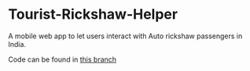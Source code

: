 Tourist-Rickshaw-Helper
=======================

A mobile web app to let users interact with Auto rickshaw passengers in India.

Code can be found in [this branch](https://github.com/bhargavgolla/Tourist-Rickshaw-Helper/tree/gh-pages)
